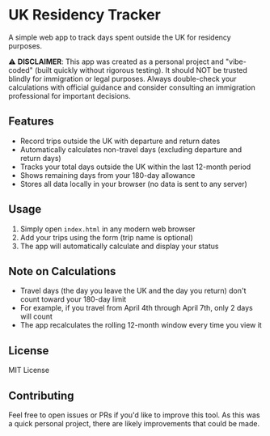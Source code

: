 # UK Residency Tracker

A simple web app to track days spent outside the UK for residency purposes.

⚠️ **DISCLAIMER**: This app was created as a personal project and "vibe-coded" (built quickly without rigorous testing). It should NOT be trusted blindly for immigration or legal purposes. Always double-check your calculations with official guidance and consider consulting an immigration professional for important decisions.

## Features

- Record trips outside the UK with departure and return dates
- Automatically calculates non-travel days (excluding departure and return days)
- Tracks your total days outside the UK within the last 12-month period
- Shows remaining days from your 180-day allowance
- Stores all data locally in your browser (no data is sent to any server)

## Usage

1. Simply open `index.html` in any modern web browser
2. Add your trips using the form (trip name is optional)
3. The app will automatically calculate and display your status

## Note on Calculations

- Travel days (the day you leave the UK and the day you return) don't count toward your 180-day limit
- For example, if you travel from April 4th through April 7th, only 2 days will count
- The app recalculates the rolling 12-month window every time you view it

## License

MIT License

## Contributing

Feel free to open issues or PRs if you'd like to improve this tool. As this was a quick personal project, there are likely improvements that could be made.